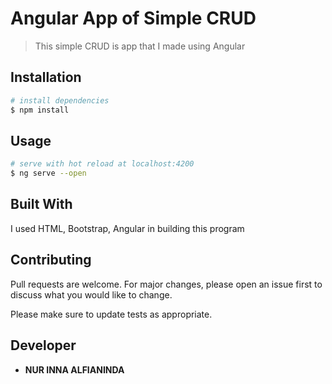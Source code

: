 # Angular App of Simple CRUD

> This simple CRUD is app that I made using Angular

## Installation

```bash
# install dependencies
$ npm install
```

## Usage

```bash
# serve with hot reload at localhost:4200
$ ng serve --open
```

## Built With

I used HTML, Bootstrap, Angular in building this program

## Contributing

Pull requests are welcome. For major changes, please open an issue first to discuss what you would like to change.

Please make sure to update tests as appropriate.

## Developer

- **NUR INNA ALFIANINDA**
